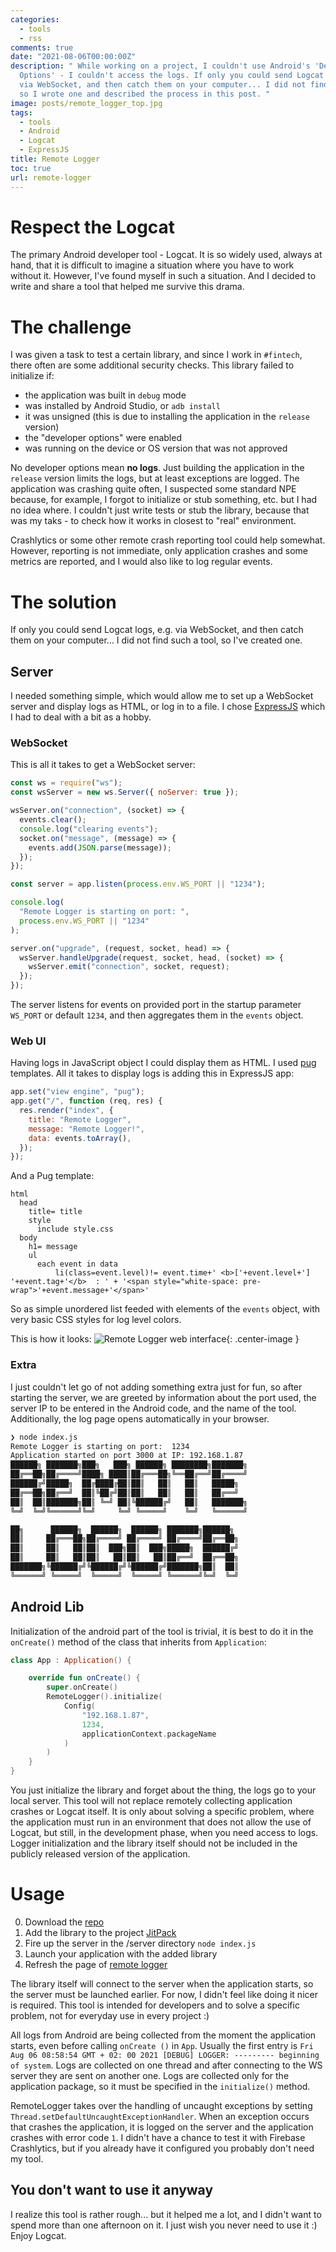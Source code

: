 ```yaml
---
categories:
  - tools
  - rss
comments: true
date: "2021-08-06T00:00:00Z"
description: " While working on a project, I couldn't use Android's 'Development
  Options' - I couldn't access the logs. If only you could send Logcat logs, e.g.
  via WebSocket, and then catch them on your computer... I did not find such a tool,
  so I wrote one and described the process in this post. "
image: posts/remote_logger_top.jpg
tags:
  - tools
  - Android
  - Logcat
  - ExpressJS
title: Remote Logger
toc: true
url: remote-logger
---
```


# Respect the Logcat

The primary Android developer tool - Logcat. It is so widely used, always at hand, that it is difficult to imagine a situation where you have to work without it. However, I've found myself in such a situation. And I decided to write and share a tool that helped me survive this drama.

# The challenge

I was given a task to test a certain library, and since I work in `#fintech`, there often are some additional security checks. This library failed to initialize if:

- the application was built in `debug` mode
- was installed by Android Studio, or `adb install`
- it was unsigned (this is due to installing the application in the `release` version)
- the "developer options" were enabled
- was running on the device or OS version that was not approved

No developer options mean **no logs**. Just building the application in the `release` version limits the logs, but at least exceptions are logged. The application was crashing quite often, I suspected some standard NPE because, for example, I forgot to initialize or stub something, etc. but I had no idea where. I couldn't just write tests or stub the library, because that was my taks - to check how it works in closest to "real" environment.

Crashlytics or some other remote crash reporting tool could help somewhat. However, reporting is not immediate, only application crashes and some metrics are reported, and I would also like to log regular events.

# The solution

If only you could send Logcat logs, e.g. via WebSocket, and then catch them on your computer... I did not find such a tool, so I've created one.

## Server

I needed something simple, which would allow me to set up a WebSocket server and display logs as HTML, or log in to a file. I chose [ExpressJS](https://expressjs.com/) which I had to deal with a bit as a hobby.

### WebSocket

This is all it takes to get a WebSocket server:

```javascript
const ws = require("ws");
const wsServer = new ws.Server({ noServer: true });

wsServer.on("connection", (socket) => {
  events.clear();
  console.log("clearing events");
  socket.on("message", (message) => {
    events.add(JSON.parse(message));
  });
});

const server = app.listen(process.env.WS_PORT || "1234");

console.log(
  "Remote Logger is starting on port: ",
  process.env.WS_PORT || "1234"
);

server.on("upgrade", (request, socket, head) => {
  wsServer.handleUpgrade(request, socket, head, (socket) => {
    wsServer.emit("connection", socket, request);
  });
});
```

The server listens for events on provided port in the startup parameter `WS_PORT` or default `1234`, and then aggregates them in the `events` object.

### Web UI

Having logs in JavaScript object I could display them as HTML. I used [pug](https://pugjs.org/api/getting-started.html) templates. All it takes to display logs is adding this in ExpressJS app:

```javascript
app.set("view engine", "pug");
app.get("/", function (req, res) {
  res.render("index", {
    title: "Remote Logger",
    message: "Remote Logger!",
    data: events.toArray(),
  });
});
```

And a Pug template:

```pug
html
  head
    title= title
    style
      include style.css
  body
    h1= message
    ul
      each event in data
          li(class=event.level)!= event.time+' <b>['+event.level+'] '+event.tag+'</b>  : ' + '<span style="white-space: pre-wrap">'+event.message+'</span>'
```

So as simple unordered list feeded with elements of the `events` object, with very basic CSS styles for log level colors.

This is how it looks:
![Remote Logger web interface](assets/posts/remotelogger.png){: .center-image }

### Extra

I just couldn't let go of not adding something extra just for fun, so after starting the server, we are greeted by information about the port used, the server IP to be entered in the Android code, and the name of the tool. Additionally, the log page opens automatically in your browser.

```bash
❯ node index.js
Remote Logger is starting on port:  1234
Application started on port 3000 at IP: 192.168.1.87
██████╗ ███████╗███╗   ███╗ ██████╗ ████████╗███████╗
██╔══██╗██╔════╝████╗ ████║██╔═══██╗╚══██╔══╝██╔════╝
██████╔╝█████╗  ██╔████╔██║██║   ██║   ██║   █████╗
██╔══██╗██╔══╝  ██║╚██╔╝██║██║   ██║   ██║   ██╔══╝
██║  ██║███████╗██║ ╚═╝ ██║╚██████╔╝   ██║   ███████╗
╚═╝  ╚═╝╚══════╝╚═╝     ╚═╝ ╚═════╝    ╚═╝   ╚══════╝

██╗      ██████╗  ██████╗  ██████╗ ███████╗██████╗
██║     ██╔═══██╗██╔════╝ ██╔════╝ ██╔════╝██╔══██╗
██║     ██║   ██║██║  ███╗██║  ███╗█████╗  ██████╔╝
██║     ██║   ██║██║   ██║██║   ██║██╔══╝  ██╔══██╗
███████╗╚██████╔╝╚██████╔╝╚██████╔╝███████╗██║  ██║
╚══════╝ ╚═════╝  ╚═════╝  ╚═════╝ ╚══════╝╚═╝  ╚═╝
```

## Android Lib

Initialization of the android part of the tool is trivial, it is best to do it in the `onCreate()` method of the class that inherits from `Application`:

```kotlin
class App : Application() {

    override fun onCreate() {
        super.onCreate()
        RemoteLogger().initialize(
            Config(
                "192.168.1.87",
                1234,
                applicationContext.packageName
            )
        )
    }
}
```

You just initialize the library and forget about the thing, the logs go to your local server. This tool will not replace remotely collecting application crashes or Logcat itself. It is only about solving a specific problem, where the application must run in an environment that does not allow the use of Logcat, but still, in the development phase, when you need access to logs. Logger initialization and the library itself should not be included in the publicly released version of the application.

# Usage

0. Download the [repo](https://github.com/asvid/RemoteLogger)
1. Add the library to the project [JitPack](https://jitpack.io/#asvid/RemoteLogger)
2. Fire up the server in the /server directory `node index.js`
3. Launch your application with the added library
4. Refresh the page of [remote logger](http://localhost:3000/)

The library itself will connect to the server when the application starts, so the server must be launched earlier. For now, I didn't feel like doing it nicer is required. This tool is intended for developers and to solve a specific problem, not for everyday use in every project :)

All logs from Android are being collected from the moment the application starts, even before calling `onCreate ()` in `App`. Usually the first entry is `Fri Aug 06 08:58:54 GMT + 02: 00 2021 [DEBUG] LOGGER: --------- beginning of system`. Logs are collected on one thread and after connecting to the WS server they are sent on another one. Logs are collected only for the application package, so it must be specified in the `initialize()` method.

RemoteLogger takes over the handling of uncaught exceptions by setting `Thread.setDefaultUncaughtExceptionHandler`. When an exception occurs that crashes the application, it is logged on the server and the application crashes with error code `1`. I didn't have a chance to test it with Firebase Crashlytics, but if you already have it configured you probably don't need my tool.

## You don't want to use it anyway

I realize this tool is rather rough... but it helped me a lot, and I didn't want to spend more than one afternoon on it. I just wish you never need to use it :) Enjoy Logcat.
